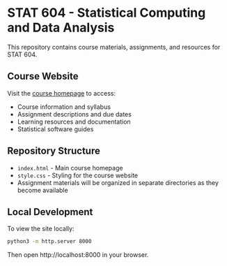 # STAT 604 - Statistical Computing and Data Analysis

This repository contains course materials, assignments, and resources for STAT 604.

## Course Website

Visit the [course homepage](https://bmtorres.github.io/stat604/) to access:
- Course information and syllabus
- Assignment descriptions and due dates
- Learning resources and documentation
- Statistical software guides

## Repository Structure

- `index.html` - Main course homepage
- `style.css` - Styling for the course website
- Assignment materials will be organized in separate directories as they become available

## Local Development

To view the site locally:
```bash
python3 -m http.server 8000
```
Then open http://localhost:8000 in your browser.
